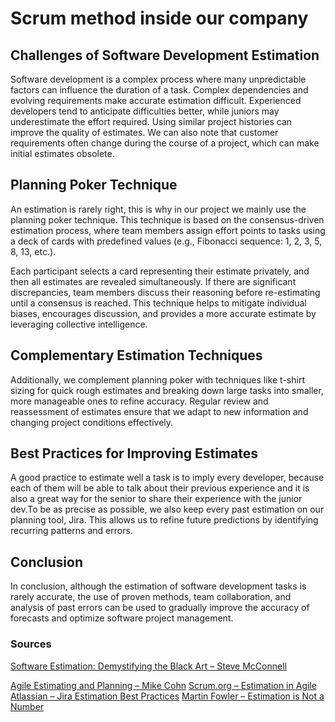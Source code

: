 # Scrum method inside our company

## Challenges of Software Development Estimation

Software development is a complex process where many unpredictable factors can influence the duration of a task. Complex dependencies and evolving requirements make accurate estimation difficult. Experienced developers tend to anticipate difficulties better, while juniors may underestimate the effort required. Using similar project histories can improve the quality of estimates. We can also note that customer requirements often change during the course of a project, which can make initial estimates obsolete.

## Planning Poker Technique

An estimation is rarely right, this is why in our project we mainly use the planning poker technique. This technique is based on the consensus-driven estimation process, where team members assign effort points to tasks using a deck of cards with predefined values (e.g., Fibonacci sequence: 1, 2, 3, 5, 8, 13, etc.).

Each participant selects a card representing their estimate privately, and then all estimates are revealed simultaneously. If there are significant discrepancies, team members discuss their reasoning before re-estimating until a consensus is reached. This technique helps to mitigate individual biases, encourages discussion, and provides a more accurate estimate by leveraging collective intelligence.

## Complementary Estimation Techniques

Additionally, we complement planning poker with techniques like t-shirt sizing for quick rough estimates and breaking down large tasks into smaller, more manageable ones to refine accuracy. Regular review and reassessment of estimates ensure that we adapt to new information and changing project conditions effectively.

## Best Practices for Improving Estimates

A good practice to estimate well a task is to imply every developer, because each of them will be able to talk about their previous experience and it is also a great way for the senior to share their experience with the junior dev.To be as precise as possible, we also keep every past estimation on our planning tool, Jira. This allows us to refine future predictions by identifying recurring patterns and errors.

## Conclusion

In conclusion, although the estimation of software development tasks is rarely accurate, the use of proven methods, team collaboration, and analysis of past errors can be used to gradually improve the accuracy of forecasts and optimize software project management.


### Sources

[Software Estimation: Demystifying the Black Art – Steve McConnell](https://www.stevemcconnell.com/ieeesoftware/bkste.htm)

[Agile Estimating and Planning – Mike Cohn](https://www.mountaingoatsoftware.com/books/agile-estimating-and-planning)
[Scrum.org – Estimation in Agile](https://www.scrum.org/resources/blog/agile-estimation-guide)
[Atlassian – Jira Estimation Best Practices](https://www.atlassian.com/agile/project-management/estimation)
[Martin Fowler – Estimation is Not a Number](https://martinfowler.com/bliki/Estimation.html)
